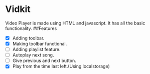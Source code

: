 # Vidkit
Video Player is made using HTML and javascript. 
It has all the basic functionality.
##Features

- [x] Adding toolbar.
- [x] Making toolbar functional.
- [ ] Adding playlist feature.
- [ ] Autoplay next song.
- [ ] Give previous and next button.
- [x] Play from the time last left.(Using localstorage)
